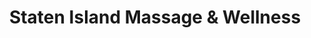 ---
title: "Staten Island Massage & Wellness"
url: /staten-island/staten-island-massage-and-wellness/
shop: massage
---
